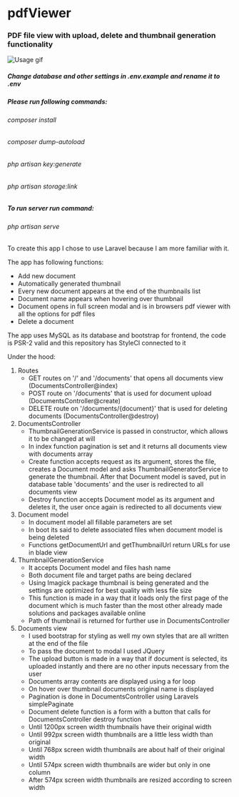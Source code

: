 # pdfViewer
### PDF file view with upload, delete and thumbnail generation functionality

![Usage gif](usage.gif)

##### Change database and other settings in .env.example and rename it to .env
##### Please run following commands:
###### composer install
###### composer dump-autoload
###### php artisan key:generate
###### php artisan storage:link
##### To run server run command:
###### php artisan serve
  
To create this app I chose to use Laravel because I am more familiar with it.
  
The app has following functions:

* Add new document
* Automatically generated thumbnail
* Every new document appears at the end of the thumbnails list
* Document name appears when hovering over thumbnail
* Document opens in full screen modal and is in browsers pdf viewer with all the options for pdf files
* Delete a document

The app uses MySQL as its database and bootstrap for frontend, the code is PSR-2 valid
and this repository has StyleCI connected to it
  
Under the hood:

1. Routes
    * GET routes on '/' and '/documents' that opens all documents view (DocumentsController@index)
    * POST route on '/documents' that is used for document upload (DocumentsController@create)
    * DELETE route on '/documents/{document}' that is used for deleting documents (DocumentsController@destroy)
1. DocumentsController
    * ThumbnailGenerationService is passed in constructor, which allows it to be changed at will
    * In index function pagination is set and it returns all documents view with documents array
    * Create function accepts request as its argument, stores the file, creates a Document model
       and asks ThumbnailGeneratorService to generate the thumbnail. After that Document model is
       saved, put in database table 'documents' and the user is redirected to all documents
       view
    * Destroy function accepts Document model as its argument and deletes it, the user once again is
       redirected to all documents view
1. Document model
    * In document model all fillable parameters are set
    * In boot its said to delete associated files when document model is being deleted
    * Functions getDocumentUrl and getThumbnailUrl return URLs for use in blade view
1. ThumbnailGenerationService
    * It accepts Document model and files hash name
    * Both document file and target paths are being declared
    * Using Imagick package thumbnail is being generated and the settings are optimized for best quality
       with less file size
    * This function is made in a way that it loads only the first page of the document which is much faster
       than the most other already made solutions and packages available online
    * Path of thumbnail is returned for further use in DocumentsController
1. Documents view
    * I used bootstrap for styling as well my own styles that are all written at the end of the file
    * To pass the document to modal I used JQuery
    * The upload button is made in a way that if document is selected, its uploaded instantly and there
       are no other inputs necessary from the user
    * Documents array contents are displayed using a for loop
    * On hover over thumbnail documents original name is displayed
    * Pagination is done in DocumentsController using Laravels simplePaginate
    * Document delete function is a form with a button that calls for DocumentsController destroy function
    * Until 1200px screen width thumbnails have their original width
    * Until 992px screen width thumbnails are a little less width than original
    * Until 768px screen width thumbnails are about half of their original width
    * Until 574px screen width thumbnails are wider but only in one column
    * After 574px screen width thumbnails are resized according to screen width
    
